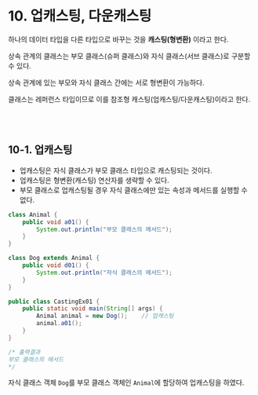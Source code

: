 # 10. 업캐스팅, 다운캐스팅

하나의 데이터 타입을 다른 타입으로 바꾸는 것을 **캐스팅(형변환)** 이라고 한다.

상속 관계의 클래스는 부모 클래스(슈퍼 클래스)와 자식 클래스(서브 클래스)로 구분할 수 있다.

상속 관계에 있는 부모와 자식 클래스 간에는 서로 형변환이 가능하다.

클래스는 레퍼런스 타입이므로 이를 참조형 캐스팅(업캐스팅/다운캐스팅)이라고 한다.

</br></br>


## 10-1. 업캐스팅

- 업캐스팅은 자식 클래스가 부모 클래스 타입으로 캐스팅되는 것이다.
- 업캐스팅은 형변환(캐스팅) 연산자를 생략할 수 있다.
- 부모 클래스로 업캐스팅될 경우 자식 클래스에만 있는 속성과 메서드를 실행할 수 없다.

```java
class Animal {
    public void a01() {
        System.out.println("부모 클래스의 메서드");
    }
}

class Dog extends Animal {
    public void d01() {
        System.out.println("자식 클래스의 메서드");
    }
}

public class CastingEx01 {
    public static void main(String[] args) {
        Animal animal = new Dog();    // 업캐스팅
        animal.a01();
    }
}

/* 출력결과
부모 클래스의 메서드
*/
```
자식 클래스 객체 `Dog`를 부모 클래스 객체인 `Animal`에 할당하여 업캐스팅을 하였다.
